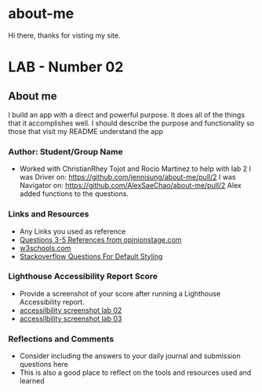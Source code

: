 # about-me

Hi there, thanks for visting my site.

# LAB - Number 02

## About me

I build an app with a direct and powerful purpose. It does all of the things that it accomplishes well. I should describe the purpose and functionality so those that visit my README understand the app

### Author: Student/Group Name

* Worked with ChristianRhey Tojot and Rocio Martinez to help with lab 2
I was Driver on:  https://github.com/jennisung/about-me/pull/2
I was Navigator on: https://github.com/AlexSaeChao/about-me/pull/2
Alex added functions to the questions.

### Links and Resources

* Any Links you used as reference
* [Questions 3-5 References from opinionstage.com](https://www.opinionstage.com/blog/true-or-false-questions/)
* [w3schools.com](https://www.opinionstage.com/blog/true-or-false-questions/)
* [Stackoverflow Questions For Default Styling](https://stackoverflow.com/questions/11737266/what-is-default-list-styling-css)


### Lighthouse Accessibility Report Score

* Provide a screenshot of your score after running a Lighthouse Accessibility report.
* [accessilbility screenshot lab 02](/about-me/img/accessibility-screenshot.png)
* [accessilbility screenshot lab 03](/about-me/img/lab-03-accessbility-screenshot.png)

### Reflections and Comments

* Consider including the answers to your daily journal and submission questions here
* This is also a good place to reflect on the tools and resources used and learned
